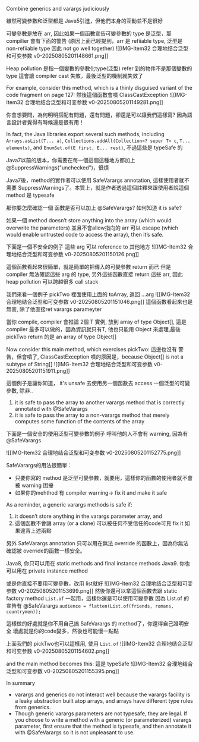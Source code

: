 Combine generics and varargs judiciously

雖然可變參數和泛型都是 Java5引進，但他們本身的互動並不是很好

可變參數是放在 arr, 因此如果一個函數宣告可變參數的 type 是泛型，那compilier 會有下面的警告
(原因上面已經提到，arr 是 refiiable type, 泛型是 non-refiiable type 因此 not go well together)
![[IMG-Item32 合理地结合泛型和可变参数 v0-20250805201148661.png]]

Heap pollution 是指一個變數的參數化type(泛型) refer 到的物件不是那個變數的 type
這會讓 compiler cast 失敗，最後泛型的機制就失效了



For example, consider this method, which is a thinly disguised variant of the code fragment on page 127:
然後這個函數會噴 ClassCastException
![[IMG-Item32 合理地结合泛型和可变参数 v0-20250805201149281.png]]


你會想要問，為何明明搭配有問題，還有問題，卻還是可以讓我們這樣寫?
因為語言設計者覺得有時候還是很有用！

 In fact, the Java libraries export several such methods, including `Arrays.asList(T... a)`, `Collections.addAll(Collection<? super T> c`, `T... elements)`, and `EnumSet.of(E first, E... rest)`, 不過這些是 typeSafe 的

Java7以前的版本，你需要在每一個這個這種地方都加上 @SuppressWarnings("unchecked")，很煩

Java7後，method的實作者可以使用 SafeVarargs annotation, 這樣使用者就不需要 SuppressWarnings了。本質上，就是作者透過這個註釋來跟使用者說這個 method 是 typesafe


那你要怎麼確認一個 函數是否可以加上 @SafeVarargs? 如何知道 it is safe?

如果一個 method doesn’t store anything into the array (which would overwrite the parameters)
並且不會allow指向的 arr 可以 escape (which would enable untrusted code to access the array), then it’s safe. 



下面是一個不安全的例子
這些 arg 可以 reference to 其他地方
![[IMG-Item32 合理地结合泛型和可变参数 v0-20250805201150126.png]]

這個函數看起來很簡單，就是簡單的把傳入的可變參數 return 而已
但是 compiler 無法確認這些 arg 的 type, 另外這些函數直接 return 這些 arr, 因此 heap pollution 可以跨越很多 call stack


我們來看一個例子 pickTwo
裡面使用上面的 toArray, 返回 ...arg
![[IMG-Item32 合理地结合泛型和可变参数 v0-20250805201151046.png]]
這個函數看起來也是無害, 除了他直接ret varargs parameyter

當你 compile, compiler 會推論 2個 T 實例, 放到 array of type Object[], 這是 compiler 最多可以做的，因為資訊就只有T, 他也只能用 Object 來處理,最後pickTwo return 的是 an array of type Object[]

Now consider this main method, which exercises pickTwo:
這邊也沒有 警告，但會噴了, ClassCastException
噴的原因是，because Object[] is not a subtype of String[]
![[IMG-Item32 合理地结合泛型和可变参数 v0-20250805201151911.png]]

這個例子是讓你知道， it's unsafe 去使用另一個函數去 access 一個泛型的可變參數, 除非..
1. it is safe to pass the array to another varargs method that is correctly annotated with @SafeVarargs
2. it is safe to pass the array to a non-varargs method that merely computes some function of the contents of the array



下面是一個安全的使用泛型可變參數的例子
呼叫他的人不會有 warning, 因為有 @SafeVarargs

![[IMG-Item32 合理地结合泛型和可变参数 v0-20250805201152775.png]]

SafeVarargs的用法很簡單：
- 只要你寫的 method 是泛型可變參數，就要用，這樣你的函數的使用者就不會被 warning 困擾
- 如果你的mehthod 有 compiler warning-> fix it and make it safe



As a reminder, a generic varargs methods is safe if:
1. it doesn’t store anything in the varargs parameter array, and
2. 這個函數不會讓 array (or a clone) 可以被任何不受信任的code可見
fix it 如果違背上述兩點



另外 SafeVarargs annotation 只可以用在無法 override 的函數上，因為你無法確認被 override的函數一樣安全。

Java8, 你只可以用在 static methods and final instance methods
Java9. 你也可以用在 private instance method


或是你直接不要用可變參數，改用 list就好
![[IMG-Item32 合理地结合泛型和可变参数 v0-20250805201153699.png]]
然後你還可以拿這個函數去跟  static factory method `List.of` 一起用，這樣你還是可以使用可變參數
因為 List.of 的宣告有 @SafeVarargs
`audience = flatten(List.of(friends, romans, countrymen));`

這樣做的好處就是你不用自己搞 SafeVarargs 的 method了，你還得自己證明安全
壞處就是你的code變多，然後也可能慢一點點


上面我們的 pickTwo也可以這樣用, 使用 `List.of`
![[IMG-Item32 合理地结合泛型和可变参数 v0-20250805201154602.png]]

and the main method becomes this:
這是 typeSafe
![[IMG-Item32 合理地结合泛型和可变参数 v0-20250805201155395.png]]


In summary
- varargs and generics do not interact well because the varargs facility is a leaky abstraction built atop arrays, and arrays have different type rules from generics. 
- Though generic varargs parameters are not typesafe, they are legal. If you choose to write a method with a generic (or parameterized) varargs parameter, first ensure that the method is typesafe, and then annotate it with @SafeVarargs so it is not unpleasant to use.